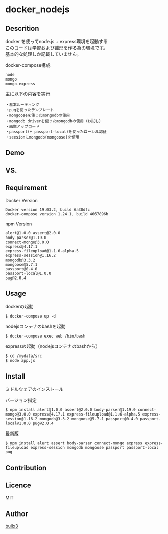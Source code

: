 # docker_nodejs

## Descrition

docker を使ってnode.js + express環境を起動する  
このコードは学習および雛形を作る為の環境です。  
基本的な処理しか記載していません。

docker-compose構成  

    node
    mongo
    mongo-express

主に以下の内容を実行  

    ・基本ルーティング
    ・pugを使ったテンプレート
    ・mongooseを使ったmongodbの使用
    ・mongodb driverを使ったmongodbの使用（お試し）
    ・画像アップロード
    ・passport(+ passport-local)を使ったローカル認証
    ・seesionにmongodb(mongoose)を使用

## Demo

## VS. 

## Requirement

Docker Version

    Docker version 19.03.2, build 6a30dfc
    docker-compose version 1.24.1, build 4667896b


npm Version

    alert@1.0.0 assert@2.0.0
    body-parser@1.19.0
    connect-mongo@3.0.0
    express@4.17.1
    express-fileupload@1.1.6-alpha.5
    express-session@1.16.2
    mongodb@3.3.2
    mongoose@5.7.1
    passport@0.4.0
    passport-local@1.0.0
    pug@2.0.4

## Usage

dockerの起動

    $ docker-compose up -d

nodejsコンテナのbashを起動

    $ docker-compose exec web /bin/bash


expressの起動（nodejsコンテナのbashから）

    $ cd /mydata/src
    $ node app.js

## Install

ミドルウェアのインストール

バージョン指定

    $ npm install alert@1.0.0 assert@2.0.0 body-parser@1.19.0 connect-mongo@3.0.0 express@4.17.1 express-fileupload@1.1.6-alpha.5 express-session@1.16.2 mongodb@3.3.2 mongoose@5.7.1 passport@0.4.0 passport-local@1.0.0 pug@2.0.4

最新版

    $ npm install alert assert body-parser connect-mongo express express-fileupload express-session mongodb mongoose passport passport-local pug


## Contribution

## Licence

MIT

## Author

[bullx3](https://github.com/bullx3)